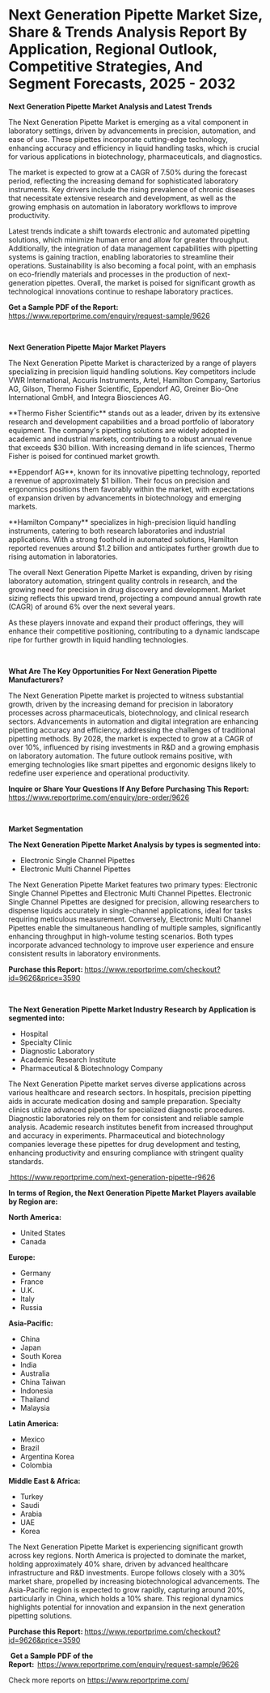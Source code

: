 <p><h1>Next Generation Pipette Market Size, Share & Trends Analysis Report By Application, Regional Outlook, Competitive Strategies, And Segment Forecasts, 2025 - 2032</h1></p><p><strong>Next Generation Pipette Market Analysis and Latest Trends</strong></p>
<p><p>The Next Generation Pipette Market is emerging as a vital component in laboratory settings, driven by advancements in precision, automation, and ease of use. These pipettes incorporate cutting-edge technology, enhancing accuracy and efficiency in liquid handling tasks, which is crucial for various applications in biotechnology, pharmaceuticals, and diagnostics. </p><p>The market is expected to grow at a CAGR of 7.50% during the forecast period, reflecting the increasing demand for sophisticated laboratory instruments. Key drivers include the rising prevalence of chronic diseases that necessitate extensive research and development, as well as the growing emphasis on automation in laboratory workflows to improve productivity. </p><p>Latest trends indicate a shift towards electronic and automated pipetting solutions, which minimize human error and allow for greater throughput. Additionally, the integration of data management capabilities with pipetting systems is gaining traction, enabling laboratories to streamline their operations. Sustainability is also becoming a focal point, with an emphasis on eco-friendly materials and processes in the production of next-generation pipettes. Overall, the market is poised for significant growth as technological innovations continue to reshape laboratory practices.</p></p>
<p><strong>Get a Sample PDF of the Report:&nbsp;</strong> <a href="https://www.reportprime.com/enquiry/request-sample/9626?utm_campaign=2325&utm_medium=2&utm_source=Github&utm_content=ia&utm_term=20032025&utm_id=next-generation-pipette">https://www.reportprime.com/enquiry/request-sample/9626</a></p>
<p>&nbsp;</p>
<p><strong>Next Generation Pipette Major Market Players</strong></p>
<p><p>The Next Generation Pipette Market is characterized by a range of players specializing in precision liquid handling solutions. Key competitors include VWR International, Accuris Instruments, Artel, Hamilton Company, Sartorius AG, Gilson, Thermo Fisher Scientific, Eppendorf AG, Greiner Bio-One International GmbH, and Integra Biosciences AG.</p><p>**Thermo Fisher Scientific** stands out as a leader, driven by its extensive research and development capabilities and a broad portfolio of laboratory equipment. The company's pipetting solutions are widely adopted in academic and industrial markets, contributing to a robust annual revenue that exceeds $30 billion. With increasing demand in life sciences, Thermo Fisher is poised for continued market growth.</p><p>**Eppendorf AG**, known for its innovative pipetting technology, reported a revenue of approximately $1 billion. Their focus on precision and ergonomics positions them favorably within the market, with expectations of expansion driven by advancements in biotechnology and emerging markets.</p><p>**Hamilton Company** specializes in high-precision liquid handling instruments, catering to both research laboratories and industrial applications. With a strong foothold in automated solutions, Hamilton reported revenues around $1.2 billion and anticipates further growth due to rising automation in laboratories.</p><p>The overall Next Generation Pipette Market is expanding, driven by rising laboratory automation, stringent quality controls in research, and the growing need for precision in drug discovery and development. Market sizing reflects this upward trend, projecting a compound annual growth rate (CAGR) of around 6% over the next several years.</p><p>As these players innovate and expand their product offerings, they will enhance their competitive positioning, contributing to a dynamic landscape ripe for further growth in liquid handling technologies.</p></p>
<p>&nbsp;</p>
<p><strong>What Are The Key Opportunities For Next Generation Pipette Manufacturers?</strong></p>
<p><p>The Next Generation Pipette market is projected to witness substantial growth, driven by the increasing demand for precision in laboratory processes across pharmaceuticals, biotechnology, and clinical research sectors. Advancements in automation and digital integration are enhancing pipetting accuracy and efficiency, addressing the challenges of traditional pipetting methods. By 2028, the market is expected to grow at a CAGR of over 10%, influenced by rising investments in R&D and a growing emphasis on laboratory automation. The future outlook remains positive, with emerging technologies like smart pipettes and ergonomic designs likely to redefine user experience and operational productivity.</p></p>
<p><strong>Inquire or Share Your Questions If Any Before Purchasing This Report:</strong> <a href="https://www.reportprime.com/enquiry/pre-order/9626?utm_campaign=2325&utm_medium=2&utm_source=Github&utm_content=ia&utm_term=20032025&utm_id=next-generation-pipette">https://www.reportprime.com/enquiry/pre-order/9626</a></p>
<p>&nbsp;</p>
<p><strong>Market Segmentation</strong></p>
<p><strong>The Next Generation Pipette Market Analysis by types is segmented into:</strong></p>
<p><ul><li>Electronic Single Channel Pipettes</li><li>Electronic Multi Channel Pipettes</li></ul></p>
<p><p>The Next Generation Pipette Market features two primary types: Electronic Single Channel Pipettes and Electronic Multi Channel Pipettes. Electronic Single Channel Pipettes are designed for precision, allowing researchers to dispense liquids accurately in single-channel applications, ideal for tasks requiring meticulous measurement. Conversely, Electronic Multi Channel Pipettes enable the simultaneous handling of multiple samples, significantly enhancing throughput in high-volume testing scenarios. Both types incorporate advanced technology to improve user experience and ensure consistent results in laboratory environments.</p></p>
<p><strong>Purchase this Report:&nbsp;</strong><a href="https://www.reportprime.com/checkout?id=9626&price=3590&utm_campaign=2325&utm_medium=2&utm_source=Github&utm_content=ia&utm_term=20032025&utm_id=next-generation-pipette">https://www.reportprime.com/checkout?id=9626&price=3590</a></p>
<p>&nbsp;</p>
<p><strong>The Next Generation Pipette Market Industry Research by Application is segmented into:</strong></p>
<p><ul><li>Hospital</li><li>Specialty Clinic</li><li>Diagnostic Laboratory</li><li>Academic Research Institute</li><li>Pharmaceutical & Biotechnology Company</li></ul></p>
<p><p>The Next Generation Pipette market serves diverse applications across various healthcare and research sectors. In hospitals, precision pipetting aids in accurate medication dosing and sample preparation. Specialty clinics utilize advanced pipettes for specialized diagnostic procedures. Diagnostic laboratories rely on them for consistent and reliable sample analysis. Academic research institutes benefit from increased throughput and accuracy in experiments. Pharmaceutical and biotechnology companies leverage these pipettes for drug development and testing, enhancing productivity and ensuring compliance with stringent quality standards.</p></p>
<p><a href="https://www.reportprime.com/next-generation-pipette-r9626?utm_campaign=2325&utm_medium=2&utm_source=Github&utm_content=ia&utm_term=20032025&utm_id=next-generation-pipette">&nbsp;https://www.reportprime.com/next-generation-pipette-r9626</a></p>
<p><strong>In terms of Region, the Next Generation Pipette Market Players available by Region are:</strong></p>
<p>
    <p> <strong> North America: </strong>
        <ul>
            <li>United States</li>
            <li>Canada</li>
        </ul>
        </p> 
    <p> <strong> Europe: </strong>
        <ul>
            <li>Germany</li>
            <li>France</li>
            <li>U.K.</li>
            <li>Italy</li>
            <li>Russia</li>
        </ul>
        </p> 
    <p> <strong> Asia-Pacific: </strong>
        <ul>
            <li>China</li>
            <li>Japan</li>
            <li>South Korea</li>
            <li>India</li>
            <li>Australia</li>
            <li>China Taiwan</li>
            <li>Indonesia</li>
            <li>Thailand</li>
            <li>Malaysia</li>
        </ul>
        </p> 
    <p> <strong> Latin America: </strong>
        <ul>
            <li>Mexico</li>
            <li>Brazil</li>
            <li>Argentina Korea</li>
            <li>Colombia</li>
        </ul>
        </p> 
    <p> <strong> Middle East & Africa: </strong>
        <ul>
            <li>Turkey</li>
            <li>Saudi</li>
            <li>Arabia</li>
            <li>UAE</li>
            <li>Korea</li>
        </ul>
    </p>
    </p>
<p><p>The Next Generation Pipette Market is experiencing significant growth across key regions. North America is projected to dominate the market, holding approximately 40% share, driven by advanced healthcare infrastructure and R&D investments. Europe follows closely with a 30% market share, propelled by increasing biotechnological advancements. The Asia-Pacific region is expected to grow rapidly, capturing around 20%, particularly in China, which holds a 10% share. This regional dynamics highlights potential for innovation and expansion in the next generation pipetting solutions.</p></p>
<p><strong>Purchase this Report: </strong><a href="https://www.reportprime.com/checkout?id=9626&price=3590&utm_campaign=2325&utm_medium=2&utm_source=Github&utm_content=ia&utm_term=20032025&utm_id=next-generation-pipette">https://www.reportprime.com/checkout?id=9626&price=3590</a></p>
<p>&nbsp;<strong>Get a Sample PDF of the Report:&nbsp;&nbsp;</strong><a href="https://www.reportprime.com/enquiry/request-sample/9626?utm_campaign=2325&utm_medium=2&utm_source=Github&utm_content=ia&utm_term=20032025&utm_id=next-generation-pipette">https://www.reportprime.com/enquiry/request-sample/9626</a></p>
<p><strong></strong></p>
<p>Check more reports on <a href="https://www.reportprime.com/?utm_campaign=2325&utm_medium=2&utm_source=Github&utm_content=ia&utm_term=20032025&utm_id=next-generation-pipette">https://www.reportprime.com/</a></p>